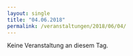 ```yaml
---
layout: single
title: "04.06.2018"
permalink: /veranstaltungen/2018/06/04/
---
```


Keine Veranstaltung an diesem Tag.
